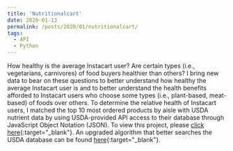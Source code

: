 ```yaml
---
title: 'Nutritionalcart'
date: 2020-01-13
permalink: /posts/2020/01/nutritionalcart/
tags:
  - API
  - Python
---
```


How healthy is the average Instacart user? Are certain types (i.e., vegetarians, carnivores) of food buyers healthier than others? I bring new data to bear on these questions to better understand how healthy the average Instacart user is and to better understand the health benefits afforded to Instacart users who choose some types (i.e., plant-based, meat-based) of foods over others. To determine the relative health of Instacart users, I matched the top 10 most ordered products by aisle with USDA nutrient data by using USDA-provided API access to their database through JavaScript Object Notation (JSON). To view this project, please [click here](/projects/nutritionalcart/nutritionalcart.html){:target="_blank"}. An upgraded algorithm that better searches the USDA database can be found [here](https://github.com/afogarty85/fooddata_central){:target="_blank"}.
